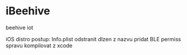 # iBeehive
beehive iot


iOS distro postup:
Info.plist odstranit dlzen z nazvu
pridat BLE permiss spravu
kompilovat z xcode
